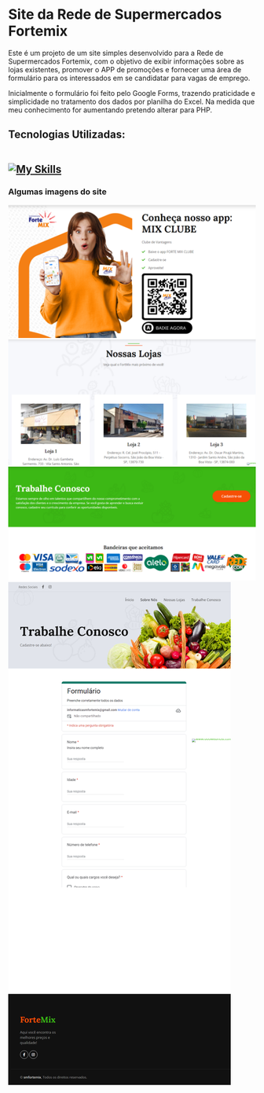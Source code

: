 <h1> Site da Rede de Supermercados Fortemix </h1>
Este é um projeto de um site simples desenvolvido para a Rede de Supermercados Fortemix, com o objetivo de exibir informações sobre as lojas existentes, promover o APP de promoções e fornecer uma área de formulário para os interessados em se candidatar para vagas de emprego.

Inicialmente o formulário foi feito pelo Google Forms, trazendo praticidade e simplicidade no tratamento dos dados por planilha do Excel. 
Na medida que meu conhecimento for aumentando pretendo alterar para PHP.  


<h2> Tecnologias Utilizadas:
<br><br>
  
[![My Skills](https://skillicons.dev/icons?i=bootstrap,html,css,scss)](https://skillicons.dev) 

</h2>

<h3>Algumas imagens do site </h3>
<img src="imggit/mixclube.png">
<img src="imggit/nossaslojas.png">
<img src="imggit/footer.png">
<img src="imggit/formulario.png">




